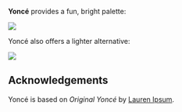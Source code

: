 <!--
👋 Hello! As Nova users browse the extensions library, a good README can help them understand what your extension does, how it works, and what setup or configuration it may require.

Not every extension will need every item described below. Use your best judgement when deciding which parts to keep to provide the best experience for your new users.

💡 Quick Tip! As you edit this README template, you can preview your changes by selecting **Extensions → Activate Project as Extension**, opening the Extension Library, and selecting "Yoncé" in the sidebar.

Let's get started!
-->

<!--
🎈 To give users an idea of what your theme looks like, it's a great idea to show big, beautiful screenshots of your theme in action:
-->

**Yoncé** provides a fun, bright palette:

![](https://nova.app/images/en/dark/editor.png)

<!--
🎈 If your extension provides multiple variations, don't forget to show those too!
-->

Yoncé also offers a lighter alternative:

![](https://nova.app/images/en/light/editor.png)

## Acknowledgements

<!--
🎈 If your theme is based on existing work by someone else, consider crediting the original author
-->

Yoncé is based on _Original Yoncé_ by [Lauren Ipsum](https://en.wikipedia.org/wiki/Lorem_ipsum).
